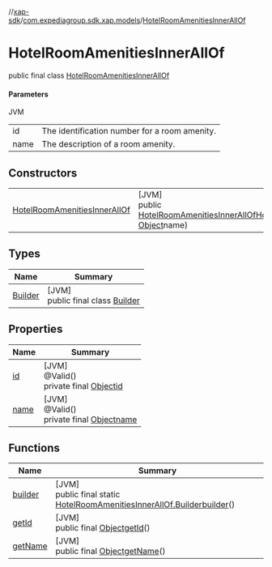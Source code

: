 //[xap-sdk](../../../index.md)/[com.expediagroup.sdk.xap.models](../index.md)/[HotelRoomAmenitiesInnerAllOf](index.md)

# HotelRoomAmenitiesInnerAllOf

public final class [HotelRoomAmenitiesInnerAllOf](index.md)

#### Parameters

JVM

| | |
|---|---|
| id | The identification number for a room amenity. |
| name | The description of a room amenity. |

## Constructors

| | |
|---|---|
| [HotelRoomAmenitiesInnerAllOf](-hotel-room-amenities-inner-all-of.md) | [JVM]<br>public [HotelRoomAmenitiesInnerAllOf](index.md)[HotelRoomAmenitiesInnerAllOf](-hotel-room-amenities-inner-all-of.md)([Object](https://docs.oracle.com/javase/8/docs/api/java/lang/Object.html)id, [Object](https://docs.oracle.com/javase/8/docs/api/java/lang/Object.html)name) |

## Types

| Name | Summary |
|---|---|
| [Builder](-builder/index.md) | [JVM]<br>public final class [Builder](-builder/index.md) |

## Properties

| Name | Summary |
|---|---|
| [id](index.md#-40721839%2FProperties%2F699445674) | [JVM]<br>@Valid()<br>private final [Object](https://docs.oracle.com/javase/8/docs/api/java/lang/Object.html)[id](index.md#-40721839%2FProperties%2F699445674) |
| [name](index.md#422288161%2FProperties%2F699445674) | [JVM]<br>@Valid()<br>private final [Object](https://docs.oracle.com/javase/8/docs/api/java/lang/Object.html)[name](index.md#422288161%2FProperties%2F699445674) |

## Functions

| Name | Summary |
|---|---|
| [builder](builder.md) | [JVM]<br>public final static [HotelRoomAmenitiesInnerAllOf.Builder](-builder/index.md)[builder](builder.md)() |
| [getId](get-id.md) | [JVM]<br>public final [Object](https://docs.oracle.com/javase/8/docs/api/java/lang/Object.html)[getId](get-id.md)() |
| [getName](get-name.md) | [JVM]<br>public final [Object](https://docs.oracle.com/javase/8/docs/api/java/lang/Object.html)[getName](get-name.md)() |
